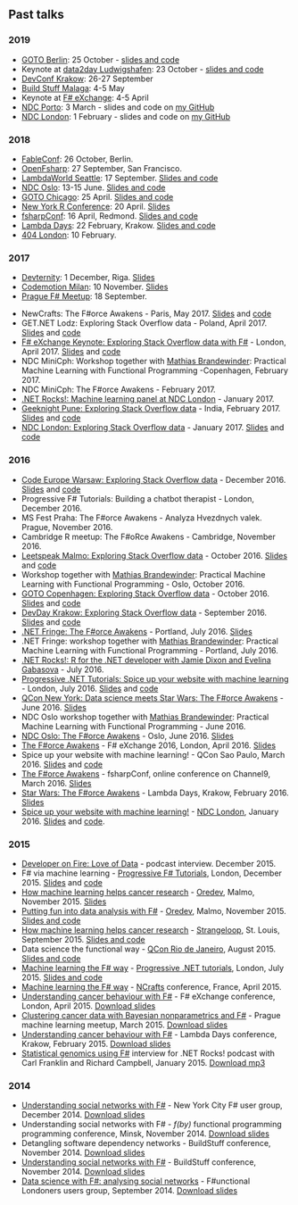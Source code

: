 ## Past talks

### 2019

- [GOTO Berlin](https://gotober.com/): 25 October - [slides and code](https://github.com/evelinag/breaking-black-box-ai)
- Keynote at [data2day Ludwigshafen](https://www.data2day.de/): 23 October - [slides and code](https://github.com/evelinag/breaking-black-box-ai)
- [DevConf Krakow](https://youtu.be/X1ZHzTPKvJ8): 26-27 September
- [Build Stuff Malaga](https://www.buildstuff.es/): 4-5 May 
- Keynote at [F# eXchange](https://skillsmatter.com/conferences/10869-f-sharp-exchange-2019): 4-5 April 
- [NDC Porto](https://youtu.be/RuVgGUk9-R0): 3 March - slides and code on [my GitHub](https://github.com/evelinag/tabs-spaces-talk)
- [NDC London](https://youtu.be/9MKBex5p2lc): 1 February - slides and code on [my GitHub](https://github.com/evelinag/tabs-spaces-talk)


### 2018

- [FableConf](https://www.youtube.com/watch?v=YpX5yhGrJkw): 26 October, Berlin. 
- [OpenFsharp](https://youtu.be/XpgO_JRJYZA): 27 September, San Francisco.
- [LambdaWorld Seattle](https://www.47deg.com/media/2018/11/15/evelina-gabasova-lambda-world-seattle-2018-copy/): 17 September. [Slides and code](https://github.com/evelinag/probabilistic-programming)
- [NDC Oslo](https://www.youtube.com/watch?v=qrjHYXFy62E): 13-15 June. [Slides and code](https://github.com/evelinag/tabs-spaces-talk)
- [GOTO Chicago](https://gotochgo.com/2018): 25 April. [Slides and code](http://evelinag.com/exploring-stackoverflow/)
- [New York R Conference](https://www.youtube.com/watch?v=1GZAurVop_g): 20 April. [Slides](http://evelinag.com/star-wars-talk/#/)
- [fsharpConf](https://channel9.msdn.com/Events/FSharp-Events/fsharpConf-2018/06): 16 April, Redmond. [Slides and code](https://github.com/evelinag/probabilistic-programming)
- [Lambda Days](https://www.youtube.com/watch?v=qbIzE5xm_qM): 22 February, Krakow. [Slides and code](https://github.com/evelinag/probabilistic-programming)
- [404 London](https://www.404.ie/): 10 February.

### 2017

- [Devternity](https://devternity.com/rix/2017/): 1 December, Riga. [Slides](http://evelinag.com/exploring-stackoverflow/#/)
- [Codemotion Milan](https://www.youtube.com/watch?v=DSfTf_h3qc4): 10 November. [Slides](http://evelinag.com/exploring-stackoverflow/#/)
- [Prague F# Meetup](https://www.meetup.com/FSharping/events/242954431/): 18 September.
* NewCrafts: The F#orce Awakens - Paris, May 2017. [Slides](http://evelinag.com/star-wars-talk/#/) and [code](https://notebooks.azure.com/evelina/libraries/starwars)
* GET.NET Lodz: Exploring Stack Overflow data - Poland, April 2017.  [Slides](http://evelinag.com/exploring-stackoverflow/#/) and [code](https://notebooks.azure.com/evelina/libraries/stackoverflow)
* [F# eXchange Keynote: Exploring Stack Overflow data with F#](https://skillsmatter.com/skillscasts/9757-opening-keynote-exploring-stackoverflow-data-with-f-sharp) - London, April 2017.  [Slides](http://evelinag.com/exploring-stackoverflow/#/) and [code](https://notebooks.azure.com/evelina/libraries/stackoverflow)
* NDC MiniCph: Workshop together with [Mathias Brandewinder](http://brandewinder.com/): Practical Machine Learning with Functional Programming -Copenhagen, February 2017.
* NDC MiniCph: The F#orce Awakens - February 2017. 
* [.NET Rocks!: Machine learning panel at NDC London](https://www.dotnetrocks.com/?show=1413) - January 2017.
* [Geeknight Pune: Exploring Stack Overflow data](http://twpune.github.io/geeknight/feb2017.html) - India, February 2017. [Slides](http://evelinag.com/exploring-stackoverflow/#/) and [code](https://notebooks.azure.com/evelina/libraries/stackoverflow)
* [NDC London: Exploring Stack Overflow data](https://vimeo.com/213569205) - January 2017. [Slides](http://evelinag.com/exploring-stackoverflow/#/) and [code](https://notebooks.azure.com/evelina/libraries/stackoverflow)


### 2016

* [Code Europe Warsaw: Exploring Stack Overflow data](https://youtu.be/ZB8PwJfowaw) - December 2016. [Slides](http://evelinag.com/exploring-stackoverflow/#/) and [code](https://notebooks.azure.com/evelina/libraries/stackoverflow)
* Progressive F# Tutorials: Building a chatbot therapist - London, December 2016.
* MS Fest Praha: The F#orce Awakens - Analyza Hvezdnych valek. Prague, November 2016.
* Cambridge R meetup: The F#oRce Awakens - Cambridge, November 2016.
* [Leetspeak Malmo: Exploring Stack Overflow data](https://vimeo.com/189519557) - October 2016. [Slides](http://evelinag.com/exploring-stackoverflow/#/) and [code](https://notebooks.azure.com/evelina/libraries/stackoverflow)
* Workshop together with [Mathias Brandewinder](http://brandewinder.com/): Practical Machine Learning with Functional Programming - Oslo, October 2016.
* [GOTO Copenhagen: Exploring Stack Overflow data](https://www.youtube.com/watch?v=qlKZKN7il7c&feature=youtu.be) - October 2016. [Slides](http://evelinag.com/exploring-stackoverflow/#/) and [code](https://notebooks.azure.com/evelina/libraries/stackoverflow)
* [DevDay Krakow: Exploring Stack Overflow data](https://www.youtube.com/watch?v=K8CIBh22VzE&feature=youtu.be) - September 2016. [Slides](http://evelinag.com/exploring-stackoverflow/#/) and [code](https://notebooks.azure.com/evelina/libraries/stackoverflow)
* [.NET Fringe: The F#orce Awakens](https://youtu.be/nrHllS-ZWRY?list=PLwZVRWVJepJvam4NiKwKfR9P1aInAHev_) - Portland, July 2016. [Slides](http://evelinag.com/star-wars-talk/#/)
* .NET Fringe: workshop together with [Mathias Brandewinder](http://brandewinder.com/): Practical Machine Learning with Functional Programming - Portland, July 2016.
* [.NET Rocks!: R for the .NET developer with Jamie Dixon and Evelina Gabasova](https://www.dotnetrocks.com/?show=1327) - July 2016.
* [Progressive .NET Tutorials: Spice up your website with machine learning](https://skillsmatter.com/skillscasts/8339-spice-up-your-website-with-machine-learning) - London, July 2016. [Slides](http://evelinag.com/talk-fssnip-recommender/) and [code](https://github.com/evelinag/FsSnip.Website)
* [QCon New York: Data science meets Star Wars: The F#orce Awakens](https://qconnewyork.com/ny2016/ny2016/presentation/data-science-meets-star-wars-force-awakens.html) - June 2016. [Slides](http://evelinag.com/star-wars-talk/#/)
*  NDC Oslo workshop together with [Mathias Brandewinder](http://brandewinder.com/): Practical Machine Learning with Functional Programming - June 2016.
*  [NDC Oslo: The F#orce Awakens](https://vimeo.com/171704582) - Oslo, June 2016. [Slides](http://evelinag.com/star-wars-talk/#/)
*  [The F#orce Awakens](https://skillsmatter.com/skillscasts/7704-the-f-sharporce-awakens) - F# eXchange 2016, London, April 2016. [Slides](http://evelinag.com/star-wars-talk/#/)
*  Spice up your website with machine learning! - QCon Sao Paulo, March 2016. [Slides](http://evelinag.com/talk-fssnip-recommender/) and [code](https://github.com/evelinag/FsSnip.Website)
*  [The F#orce Awakens](https://channel9.msdn.com/Events/FSharp-Events/fsharpConf-2016/The-Force-Awakens) - fsharpConf, online conference on Channel9, March 2016. [Slides](http://evelinag.com/star-wars-talk/#/) 
*  [Star Wars: The F#orce Awakens](https://www.youtube.com/watch?v=EI8a6hFFRGQ) - Lambda Days, Krakow, February 2016. [Slides](http://evelinag.com/star-wars-talk/#/)
*  [Spice up your website with machine learning!](https://vimeo.com/161990479) - [NDC London](http://ndc-london.com/), January 2016.
   [Slides](http://evelinag.com/talk-fssnip-recommender/) and [code](https://github.com/evelinag/FsSnip.Website).

### 2015

*  [Developer on Fire: Love of Data](http://developeronfire.com/Podcast/Episodes/evelina-gabasova-love-of-data) - podcast interview. December 2015.
*  F# via machine learning - 
   [Progressive F# Tutorials](https://skillsmatter.com/conferences/6762-progressive-f-tutorials-2015), London, December 2015.
   [Slides](http://evelinag.com/LanguageRecognizer-slides/#/) and [code](https://github.com/evelinag/LanguageRecognizer)
*  [How machine learning helps cancer research](https://vimeo.com/144989925) - 
   [Oredev](http://oredev.org/), Malmo, November 2015.
   [Slides](http://evelinag.com/ml-cancer-research/#/)
*  [Putting fun into data analysis with F#](https://vimeo.com/144816160) - 
   [Oredev](http://oredev.org/), Malmo, November 2015.
   [Slides and code](https://github.com/evelinag/DataAnalysis-Oredev)
*  [How machine learning helps cancer research](https://www.youtube.com/watch?v=vNiyDbcfJDE) - 
   [Strangeloop](http://www.thestrangeloop.com/), St. Louis, September 2015.
   [Slides and code](https://github.com/evelinag/cancer-research-and-ML)
*  Data science the functional way - 
   [QCon Rio de Janeiro](http://qconrio.com/), August 2015. 
   [Slides and code](https://github.com/evelinag/SentimentAnalysis-QConRio)
*  [Machine learning the F# way](https://skillsmatter.com/skillscasts/6445-machine-learning-the-f-sharp-way) -
   [Progressive .NET tutorials](https://skillsmatter.com/conferences/6859-progressive-dotnet-2015), London, July 2015. 
   [Slides and code](https://github.com/evelinag/SentimentAnalysisDemo)
*  [Machine learning the F# way](https://vimeo.com/130256616) - 
   [NCrafts](http://ncrafts.io/) conference, France, April 2015. 
*  [Understanding cancer behaviour with F#](https://skillsmatter.com/skillscasts/6154-understanding-cancer-behaviour-with-fsharp) -
   F# eXchange conference, London, April 2015. [Download slides](https://s3-eu-west-1.amazonaws.com/evelinag/fsExchange.pdf)
*  [Clustering cancer data with Bayesian nonparametrics and F#](https://www.youtube.com/watch?v=-nVl-LMsy-g) -
   Prague machine learning meetup, March 2015. [Download slides](https://s3-eu-west-1.amazonaws.com/evelinag/mlmu-2015-03.pdf)
*  [Understanding cancer behaviour with F#](https://vimeo.com/127015558) -
   Lambda Days conference, Krakow, February 2015. [Download slides](https://github.com/evelinag/Projects/blob/master/FSharpCancerResearch/LambdaDays.pdf)
*  [Statistical genomics using F#](http://www.dotnetrocks.com/default.aspx?showNum=1086) interview
   for .NET Rocks! podcast with Carl Franklin and Richard Campbell, January 2015. [Download mp3](http://s3.amazonaws.com/dnr/dotnetrocks_1086_genomics.mp3)

### 2014

*  [Understanding social networks with F#](https://vimeo.com/113679078) -
   New York City F# user group, December 2014. [Download slides](https://github.com/evelinag/Projects/blob/master/Twitter/2014-12-Twitter_NYC.pdf) 
*  Understanding social networks with F# -
   *f(by)* functional programming programming conference, Minsk, November 2014. [Download slides](https://github.com/evelinag/Projects/blob/master/Twitter/2014-11-Twitter_Fby.pdf)
*  Detangling software dependency networks -
   BuildStuff conference, November 2014. [Download slides](https://github.com/evelinag/Projects/blob/master/CodeNetworks/2014-11-DependencyNetworks_BuildStuff.pdf)
*  [Understanding social networks with F#](http://www.infoq.com/presentations/analysis-social-network) -
   BuildStuff conference, November 2014. [Download slides](https://github.com/evelinag/Projects/blob/master/Twitter/2014-11-Twitter_BuildStuff.pdf)
*  [Data science with F#: analysing social networks](https://skillsmatter.com/skillscasts/5672-data-science-with-fsharp-social-network-analysis-evelina-gabasova) -
   F#unctional Londoners users group, September 2014. [Download slides](https://github.com/evelinag/Projects/blob/master/Twitter/2014-09-Twitter_FunctionalLondoners.pdf)